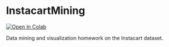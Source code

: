 # InstacartMining

[![Open In Colab](https://colab.research.google.com/assets/colab-badge.svg)](https://colab.research.google.com/github/taha-yassine/InstacartMining/blob/master/instacart.ipynb)

Data mining and visualization homework on the Instacart dataset.
